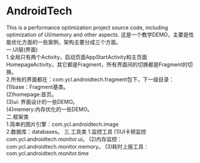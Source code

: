 # AndroidTech
This is a performance optimization project source code, including optimization of UI/memory and other aspects.
这是一个教学DEMO，主要是性能优化方面的一些案例，架构主要分成三个方面。  
一.UI层(界面)  
1.全局只有两个Activity，启动页面AppStartActivity和主页面HomepageActivity，其它都是Fragment，所有界面间的切换都是Fragment的切换。  
2.所有的界面都在：com.ycl.androidtech.fragment包下，下一级目录：  
(1)base：Fragment基类。  
(2)homepage:首页。  
(3)ui: 界面设计的一些DEMO。  
(4)memery:内存优化的一些DEMO。  
二.框架类  
1.简单的图片引擎：com.ycl.androidtech.image  
2.数据库：databases。
三.工具类
1.监控工具
(1)UI卡顿监控 com.ycl.androidtech.monitor.ui。
(2)内存监控：com.ycl.androidtech.monitor.memory。
(3)耗时上报工具：com.ycl.androidtech.monitor.time

